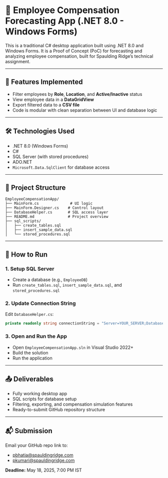 
# 💼 Employee Compensation Forecasting App (.NET 8.0 - Windows Forms)

This is a traditional C# desktop application built using .NET 8.0 and Windows Forms. It is a Proof of Concept (PoC) for forecasting and analyzing employee compensation, built for Spaulding Ridge’s technical assignment.

---

## 🚀 Features Implemented

- Filter employees by **Role**, **Location**, and **Active/Inactive** status
- View employee data in a **DataGridView**
- Export filtered data to a **CSV file**
- Code is modular with clean separation between UI and database logic

---

## 🛠️ Technologies Used

- .NET 8.0 (Windows Forms)
- C#
- SQL Server (with stored procedures)
- ADO.NET
- `Microsoft.Data.SqlClient` for database access

---

## 📁 Project Structure

```
EmployeeCompensationApp/
├── MainForm.cs              # UI logic
├── MainForm.Designer.cs    # Control layout
├── DatabaseHelper.cs       # SQL access layer
├── README.md               # Project overview
├── sql_scripts/
│   ├── create_tables.sql
│   ├── insert_sample_data.sql
│   └── stored_procedures.sql
```

---

## 🧪 How to Run

### 1. Setup SQL Server

- Create a database (e.g., `EmployeeDB`)
- Run `create_tables.sql`, `insert_sample_data.sql`, and `stored_procedures.sql`

### 2. Update Connection String

Edit `DatabaseHelper.cs`:
```csharp
private readonly string connectionString = "Server=YOUR_SERVER;Database=YOUR_DB;Trusted_Connection=True;TrustServerCertificate=True;";
```

### 3. Open and Run the App

- Open `EmployeeCompensationApp.sln` in Visual Studio 2022+
- Build the solution
- Run the application

---

## 📤 Deliverables

- Fully working desktop app
- SQL scripts for database setup
- Filtering, exporting, and compensation simulation features
- Ready-to-submit GitHub repository structure

---

## 📬 Submission

Email your GitHub repo link to:
- pbhatia@spauldingridge.com
- pkumari@spauldingridge.com

**Deadline:** May 18, 2025, 7:00 PM IST
